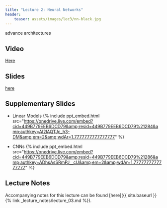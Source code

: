 ```yaml
---
title: "Lecture 2: Neural Networks"
header:
    teaser: assets/images/lec3/nn-black.jpg
---
```


advance architectures


## Video

[Here](https://panoptotech.cloud.panopto.eu/Panopto/Pages/Viewer.aspx?id=1f311817-a07c-41b7-9a9f-af4900b78863)

## Slides

[here](https://github.com/vistalab-technion/cs236781/blob/master/assets/236781_lec2_3.pptx)

## Supplementary Slides

- Linear Models
{% include ppt_embed.html src="https://onedrive.live.com/embed?cid=449B779EEB6DCD79&amp;resid=449B779EEB6DCD79%21284&amp;authkey=AI2lAQTJc_h3-DM&amp;em=2&amp;wdAr=1.7777777777777777" %}

- CNNs
{% include ppt_embed.html src="https://onedrive.live.com/embed?cid=449B779EEB6DCD79&amp;resid=449B779EEB6DCD79%21286&amp;authkey=ADhsAsSRmPJ__cU&amp;em=2&amp;wdAr=1.7777777777777777" %}

## Lecture Notes

Accompanying notes for this lecture can be found [here]({{ site.baseurl }}{% link _lecture_notes/lecture_03.md %}).

